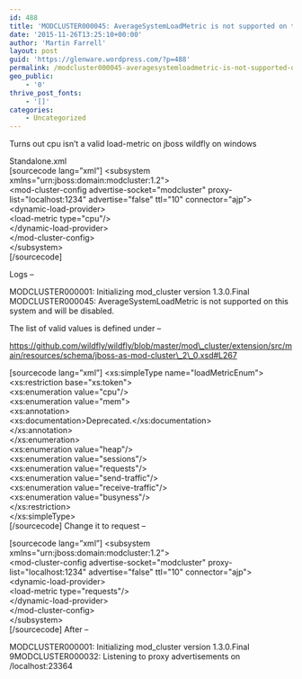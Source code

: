 ```yaml
---
id: 488
title: 'MODCLUSTER000045: AverageSystemLoadMetric is not supported on this system and will be disabled.'
date: '2015-11-26T13:25:10+00:00'
author: 'Martin Farrell'
layout: post
guid: 'https://glenware.wordpress.com/?p=488'
permalink: /modcluster000045-averagesystemloadmetric-is-not-supported-on-this-system-and-will-be-disabled/
geo_public:
    - '0'
thrive_post_fonts:
    - '[]'
categories:
    - Uncategorized
---
```


Turns out cpu isn’t a valid load-metric on jboss wildfly on windows

Standalone.xml  
\[sourcecode lang=”xml”\] &lt;subsystem xmlns="urn:jboss:domain:modcluster:1.2"&gt;  
 &lt;mod-cluster-config advertise-socket="modcluster" proxy-list="localhost:1234" advertise="false" ttl="10" connector="ajp"&gt;  
 &lt;dynamic-load-provider&gt;  
 &lt;load-metric type="cpu"/&gt;  
 &lt;/dynamic-load-provider&gt;  
 &lt;/mod-cluster-config&gt;  
 &lt;/subsystem&gt;  
 \[/sourcecode\]

Logs –

MODCLUSTER000001: Initializing mod\_cluster version 1.3.0.Final  
MODCLUSTER000045: AverageSystemLoadMetric is not supported on this system and will be disabled.

The list of valid values is defined under –

https://github.com/wildfly/wildfly/blob/master/mod\_cluster/extension/src/main/resources/schema/jboss-as-mod-cluster\_2\_0.xsd#L267

\[sourcecode lang=”xml”\] &lt;xs:simpleType name="loadMetricEnum"&gt;  
 &lt;xs:restriction base="xs:token"&gt;  
 &lt;xs:enumeration value="cpu"/&gt;  
 &lt;xs:enumeration value="mem"&gt;  
 &lt;xs:annotation&gt;  
 &lt;xs:documentation&gt;Deprecated.&lt;/xs:documentation&gt;  
 &lt;/xs:annotation&gt;  
 &lt;/xs:enumeration&gt;  
 &lt;xs:enumeration value="heap"/&gt;  
 &lt;xs:enumeration value="sessions"/&gt;  
 &lt;xs:enumeration value="requests"/&gt;  
 &lt;xs:enumeration value="send-traffic"/&gt;  
 &lt;xs:enumeration value="receive-traffic"/&gt;  
 &lt;xs:enumeration value="busyness"/&gt;  
 &lt;/xs:restriction&gt;  
 &lt;/xs:simpleType&gt;  
\[/sourcecode\] Change it to request –

\[sourcecode lang=”xml”\] &lt;subsystem xmlns="urn:jboss:domain:modcluster:1.2"&gt;  
 &lt;mod-cluster-config advertise-socket="modcluster" proxy-list="localhost:1234" advertise="false" ttl="10" connector="ajp"&gt;  
 &lt;dynamic-load-provider&gt;  
 &lt;load-metric type="requests"/&gt;  
 &lt;/dynamic-load-provider&gt;  
 &lt;/mod-cluster-config&gt;  
 &lt;/subsystem&gt;  
\[/sourcecode\] After –

MODCLUSTER000001: Initializing mod\_cluster version 1.3.0.Final  
9MODCLUSTER000032: Listening to proxy advertisements on /localhost:23364